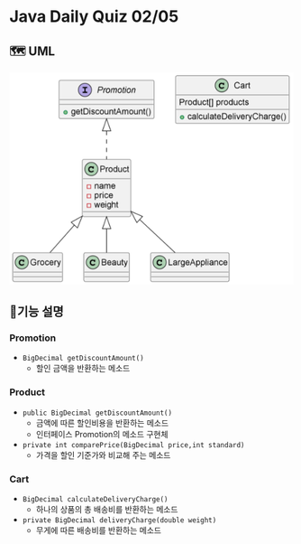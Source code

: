 # Java Daily Quiz 02/05

## 🗺 UML
![img.png](DeliveryPriceUML.png)

## 📑기능 설명
### Promotion
- `BigDecimal getDiscountAmount()`
  - 할인 금액을 반환하는 메소드
### Product
- `public BigDecimal getDiscountAmount()`
  - 금액에 따른 할인비용을 반환하는 메소드
  - 인터페이스 Promotion의 메소드 구현체
- `private int comparePrice(BigDecimal price,int standard)`
  - 가격을 할인 기준가와 비교해 주는 메소드
### Cart
- `BigDecimal calculateDeliveryCharge()`
  - 하나의 상품의 총 배송비를 반환하는 메소드
- `private BigDecimal deliveryCharge(double weight)`
  - 무게에 따른 배송비를 반환하는 메소드